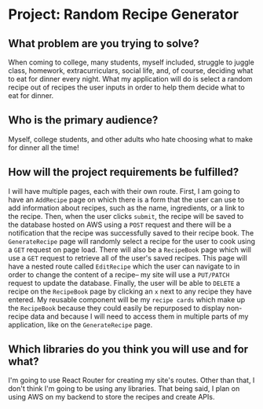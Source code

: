 # Project: Random Recipe Generator

## What problem are you trying to solve?

When coming to college, many students, myself included, struggle to juggle class, homework, extracurriculars, social life, and, of course, deciding what to eat for dinner every night. What my application will do is select a random recipe out of recipes the user inputs in order to help them decide what to eat for dinner.

## Who is the primary audience?

Myself, college students, and other adults who hate choosing what to make for dinner all the time!

## How will the project requirements be fulfilled?

I will have multiple pages, each with their own route. First, I am going to have an `AddRecipe` page on which there is a form that the user can use to add information about recipes, such as the name, ingredients, or a link to the recipe. Then, when the user clicks `submit`, the recipe will be saved to the database hosted on AWS using a `POST` request and there will be a notification that the recipe was successfully saved to their recipe book. The `GenerateRecipe` page will randomly select a recipe for the user to cook using a `GET` request on page load. There will also be a `RecipeBook` page which will use a `GET` request to retrieve all of the user's saved recipes. This page will have a nested route called `EditRecipe` which the user can navigate to in order to change the content of a recipe– my site will use a `PUT/PATCH` request to update the database. Finally, the user will be able to `DELETE` a recipe on the `RecipeBook` page by clicking an `x` next to any recipe they have entered. My reusable component will be my `recipe cards` which make up the `RecipeBook` because they could easily be repurposed to display non-recipe data and because I will need to access them in multiple parts of my application, like on the `GenerateRecipe` page.

## Which libraries do you think you will use and for what?

I'm going to use React Router for creating my site's routes. Other than that, I don't think I'm going to be using any libraries. That being said, I plan on using AWS on my backend to store the recipes and create APIs.
